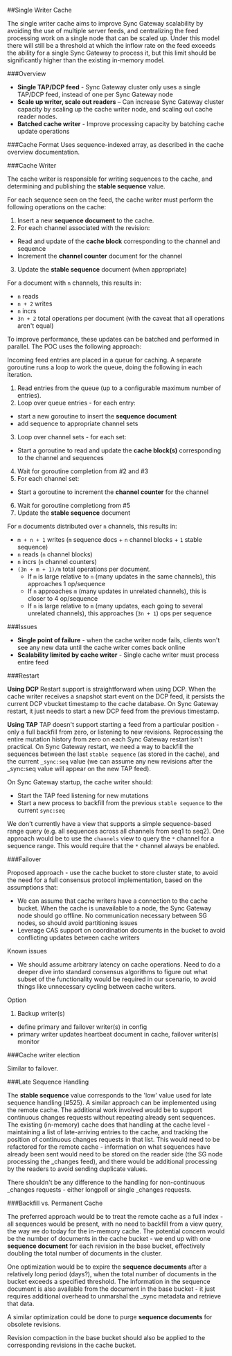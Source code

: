 ##Single Writer Cache

The single writer cache aims to improve Sync Gateway scalability by avoiding the use of multiple server feeds, and centralizing the feed processing work on a single node that can be scaled up. Under this model there will still be a threshold at which the inflow rate on the feed exceeds the ability for a single Sync Gateway to process it, but this limit should be significantly higher than the existing in-memory model.

###Overview

- **Single TAP/DCP feed** - Sync Gateway cluster only uses a single TAP/DCP feed, instead of one per Sync Gateway node
- **Scale up writer, scale out readers** – Can increase Sync Gateway cluster capacity by scaling up the cache writer node, and scaling out cache reader nodes.
- **Batched cache writer** - Improve processing capacity by batching cache update operations


###Cache Format
Uses sequence-indexed array, as described in the cache overview documentation.

###Cache Writer

The cache writer is responsible for writing sequences to the cache, and determining and publishing the **stable sequence** value.

For each sequence seen on the feed, the cache writer must perform the following operations on the cache:
 1. Insert a new **sequence document** to the cache.
 2. For each channel associated with the revision:
  - Read and update of the **cache block** corresponding to the channel and sequence
  - Increment the **channel counter** document for the channel
 3. Update the **stable sequence** document (when appropriate)

For a document with `n` channels, this results in:
 * `n` reads
 * `n + 2` writes
 * `n` incrs
 * `3n + 2` total operations per document (with the caveat that all operations aren't equal)


To improve performance, these updates can be batched and performed in parallel.  The POC uses the following approach:

Incoming feed entries are placed in a queue for caching. A separate goroutine runs a loop to work the queue, doing the following in each iteration.
 1. Read entries from the queue (up to a configurable maximum number of entries).
 2. Loop over queue entries - for each entry:
   - start a new goroutine to insert the **sequence document**
   - add sequence to appropriate channel sets
 3. Loop over channel sets - for each set:
   - Start a goroutine to read and update the **cache block(s)** corresponding to the channel and sequences
 4. Wait for goroutine completion from #2 and #3
 5. For each channel set:
   - Start a goroutine to increment the **channel counter** for the channel
 6. Wait for goroutine completiong from #5
 7. Update the **stable sequence** document

For `m` documents distributed over `n` channels, this results in:
 * `m + n + 1` writes (`m` sequence docs + `n` channel blocks + `1` stable sequence)
 * `n` reads (`n` channel blocks)
 * `n` incrs (`n` channel counters)
 * `(3n + m + 1)/m` total operations per document.
    * If `m` is large relative to `n` (many updates in the same channels), this approaches 1 op/sequence
    * If `n` approaches `m` (many updates in unrelated channels), this is closer to 4 op/sequence
    * If `n` is large relative to `m` (many updates, each going to several unrelated channels), this approaches (`3n + 1`) ops per sequence


###Issues

 - **Single point of failure** - when the cache writer node fails, clients won't see any new data until the cache writer comes back online
 - **Scalability limited by cache writer** - Single cache writer must process entire feed

###Restart

**Using DCP**
Restart support is straightforward when using DCP. When the cache writer receives a snapshot start event on the DCP feed, it persists the current DCP vbucket timestamp to the cache database.  On Sync Gateway restart, it just needs to start a new DCP feed from the previous timestamp.

**Using TAP**
TAP doesn't support starting a feed from a particular position - only a full backfill from zero, or listening to new revisions.  Reprocessing the entire mutation history from zero on each Sync Gateway restart isn't practical. On Sync Gateway restart, we need a way to  backfill the sequences between the last `stable sequence` (as stored in the cache), and the current `_sync:seq` value (we can assume any new revisions after the _sync:seq value will appear on the new TAP feed).

On Sync Gateway startup, the cache writer should:
 - Start the TAP feed listening for new mutations
 - Start a new process to backfill from the previous `stable sequence` to the current `sync:seq`

We don't currently have a view that supports a simple sequence-based range query (e.g. all sequences across all channels from seq1 to seq2). One approach would be to use the `channels` view to
query the `*` channel for a sequence range. This would require that the `*` channel always be enabled.


###Failover

Proposed approach - use the cache bucket to store cluster state, to avoid the need for a full consensus protocol implementation, based on the assumptions that:
 * We can assume that cache writers have a connection to the cache bucket.  When the cache is unavailable to a node, the Sync Gateway node should go offline. No communication necessary between SG nodes, so should avoid partitioning issues
 * Leverage CAS support on coordination documents in the bucket to avoid conflicting updates between cache writers

Known issues
 * We should assume arbitrary latency on cache operations.  Need to do a deeper dive into standard consensus algorithms to figure out what subset of the functionality would be required in our scenario, to avoid things like unnecessary cycling between cache writers.


Option
1. Backup writer(s)
 - define primary and failover writer(s) in config
 - primary writer updates heartbeat document in cache, failover writer(s) monitor




###Cache writer election

Similar to failover.

###Late Sequence Handling

The **stable sequence** value corresponds to the 'low' value used for late sequence handling (#525).  A similar approach can be implemented using the remote cache.  The additional work involved would be to support continuous changes requests without repeating already sent sequences.  The existing (in-memory) cache does that handling at the cache level - maintaining a list of late-arriving entries to the cache, and tracking the position of continuous changes requests in that list.  This would need to be refactored for the remote cache - information on what sequences have already been sent would need to be stored on the reader side (the SG node processing the _changes feed), and there would be additional processing by the readers to avoid sending duplicate values.

There shouldn't be any difference to the handling for non-continuous _changes requests - either longpoll or single _changes requests.

###Backfill vs. Permanent Cache

The preferred approach would be to treat the remote cache as a full index - all sequences would be present, with no need to backfill from a view query, the way we do today for the in-memory cache.  The potential concern would be the number of documents in the cache bucket - we end up with one **sequence document** for each revision in the base bucket, effectively doubling the total number of documents in the cluster.

One optimization would be to expire the **sequence documents** after a relatively long period (days?), when the total number of documents in the bucket exceeds a specified threshold.  The information in the sequence document is also available from the document in the base bucket - it just requires additional overhead to unmarshal the _sync metadata and retrieve that data.

A similar optimization could be done to purge **sequence documents** for obsolete revisions.

Revision compaction in the base bucket should also be applied to the corresponding revisions in the cache bucket.